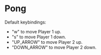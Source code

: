 # Pong

Default keybindings:
  - "w" to move Player 1 up.
  - "s" to move Player 1 down.
  - "UP_ARROW" to move Player 2 up.
  - "DOWN_ARROW" to move Player 2 down.
